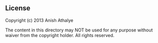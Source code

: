 License
-------

Copyright (c) 2013 Anish Athalye

The content in this directory may NOT be used for any purpose without waiver
from the copyright holder. All rights reserved.
